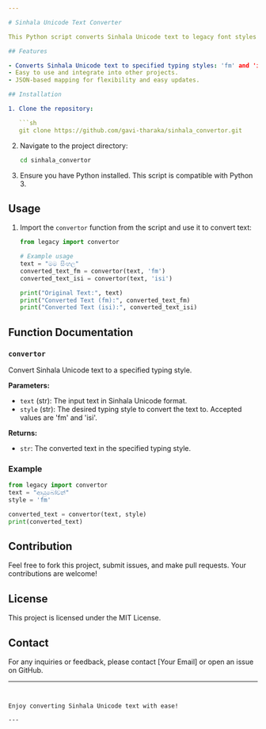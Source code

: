 ```yaml
---

# Sinhala Unicode Text Converter

This Python script converts Sinhala Unicode text to legacy font styles ('fm' and 'isi'). It is designed to help programmers working on Sinhala Unicode converters and related projects.

## Features

- Converts Sinhala Unicode text to specified typing styles: 'fm' and 'isi'.
- Easy to use and integrate into other projects.
- JSON-based mapping for flexibility and easy updates.

## Installation

1. Clone the repository:

   ```sh
   git clone https://github.com/gavi-tharaka/sinhala_convertor.git
   ```

2. Navigate to the project directory:

   ```sh
   cd sinhala_convertor
   ```

3. Ensure you have Python installed. This script is compatible with Python 3.

## Usage

1. Import the `convertor` function from the script and use it to convert text:

   ```python
   from legacy import convertor

   # Example usage
   text = "මම සිංහල"
   converted_text_fm = convertor(text, 'fm')
   converted_text_isi = convertor(text, 'isi')

   print("Original Text:", text)
   print("Converted Text (fm):", converted_text_fm)
   print("Converted Text (isi):", converted_text_isi)
   ```

## Function Documentation

### `convertor`

Convert Sinhala Unicode text to a specified typing style.

**Parameters:**
- `text` (str): The input text in Sinhala Unicode format.
- `style` (str): The desired typing style to convert the text to. Accepted values are 'fm' and 'isi'.

**Returns:**
- `str`: The converted text in the specified typing style.

### Example

```python
from legacy import convertor
text = "ආයුබෝවන්"
style = 'fm'

converted_text = convertor(text, style)
print(converted_text)
```

## Contribution

Feel free to fork this project, submit issues, and make pull requests. Your contributions are welcome!

## License

This project is licensed under the MIT License.

## Contact

For any inquiries or feedback, please contact [Your Email] or open an issue on GitHub.

---
```


Enjoy converting Sinhala Unicode text with ease!

---
